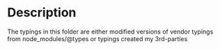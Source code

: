 # Description
The typings in this folder are either modified versions of vendor typings from node_modules/@types or typings created my 3rd-parties